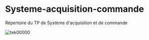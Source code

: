 # Systeme-acquisition-commande
Répertoire du TP de Système d'acquisition et de commande


![tek00000](https://user-images.githubusercontent.com/86347317/141968295-56410056-098b-42b9-88f9-33dc8b2ca38a.png)
